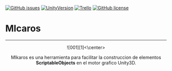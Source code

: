 [![GitHub issues](https://img.shields.io/github/issues/MOON-TYPE/MIcaros.svg)](https://github.com/MOON-TYPE/MIcaros/issues)
[![UnityVersion](https://img.shields.io/badge/Unity-5.5.2p4-orange.svg)](https://unity3d.com/es)
[![Trello](https://img.shields.io/badge/Trello-OFF-red.svg)](https://github.com/MOON-TYPE/MIcaros)
[![GitHub license](https://img.shields.io/badge/license-MIT-blue.svg)](https://raw.githubusercontent.com/MOON-TYPE/MIcaros/master/LICENSE)

# MIcaros
---

<center>![001][1]<\center>

MIkaros es una herramienta para facilitar la construccion de elementos **ScriptableObjects** en el motor grafico Unity3D.


[1]: https://github.com/MOON-TYPE/MIcaros/blob/master/res/MIcaros.png?raw=true

